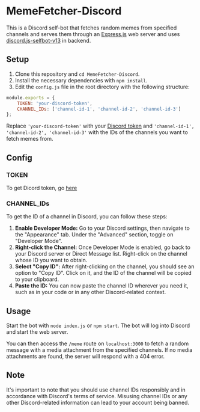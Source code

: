 # MemeFetcher-Discord

This is a Discord self-bot that fetches random memes from specified channels and serves them through an [Express.js](https://expressjs.com/) web server and uses [discord.js-selfbot-v13](https://github.com/aiko-chan-ai/discord.js-selfbot-v13/) in backend.

## Setup

1. Clone this repository and `cd MemeFetcher-Discord`.
2. Install the necessary dependencies with `npm install`.
3. Edit the `config.js` file in the root directory with the following structure:

```javascript
module.exports = {
    TOKEN: 'your-discord-token',
    CHANNEL_IDs: ['channel-id-1', 'channel-id-2', 'channel-id-3']
};
```

Replace `'your-discord-token'` with your [Discord token](https://github.com/aiko-chan-ai/discord.js-selfbot-v13/blob/main/README.md#get-token-) and `'channel-id-1', 'channel-id-2', 'channel-id-3'` with the IDs of the channels you want to fetch memes from.

## Config

### TOKEN

To get Dicord token, go [here](https://github.com/aiko-chan-ai/discord.js-selfbot-v13/blob/main/README.md#get-token-)

### CHANNEL_IDs

To get the ID of a channel in Discord, you can follow these steps:

1. **Enable Developer Mode:** Go to your Discord settings, then navigate to the "Appearance" tab. Under the "Advanced" section, toggle on "Developer Mode".
2. **Right-click the Channel:** Once Developer Mode is enabled, go back to your Discord server or Direct Message list. Right-click on the channel whose ID you want to obtain.
3. **Select "Copy ID":** After right-clicking on the channel, you should see an option to "Copy ID". Click on it, and the ID of the channel will be copied to your clipboard.
4. **Paste the ID:** You can now paste the channel ID wherever you need it, such as in your code or in any other Discord-related context.

## Usage

Start the bot with `node index.js` or `npm start`. The bot will log into Discord and start the web server.

You can then access the `/meme` route on `localhost:3000` to fetch a random message with a media attachment from the specified channels. If no media attachments are found, the server will respond with a 404 error.

## Note

It's important to note that you should use channel IDs responsibly and in accordance with Discord's terms of service. Misusing channel IDs or any other Discord-related information can lead to your account being banned.